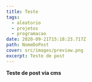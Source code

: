 ```yaml
---
title: Teste
tags:
  - aleatorio
  - projetos
  - programacao
date: 2020-09-21T15:18:23.717Z
path: NomeDoPost
cover: src/images/preview.png
excerpt: Teste de post
---
```

**Teste de post via cms**